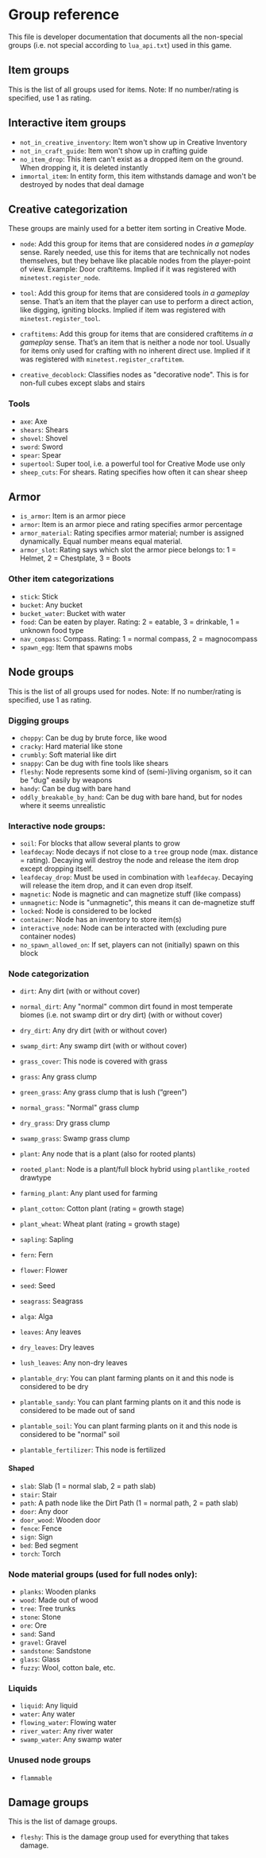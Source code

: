 # Group reference

This file is developer documentation that documents all the non-special groups (i.e. not special according to
`lua_api.txt`) used in this game.

## Item groups

This is the list of all groups used for items. Note: If no number/rating is specified, use 1 as rating.

## Interactive item groups
* `not_in_creative_inventory`: Item won't show up in Creative Inventory
* `not_in_craft_guide`: Item won't show up in crafting guide
* `no_item_drop`: This item can't exist as a dropped item on the ground. When dropping it, it is deleted instantly
* `immortal_item`: In entity form, this item withstands damage and won't be destroyed by nodes that deal damage

## Creative categorization
These groups are mainly used for a better item sorting in Creative Mode.

* `node`: Add this group for items that are considered nodes *in a gameplay* sense.
          Rarely needed, use this for items that are technically not nodes themselves, but they behave like
          placable nodes from the player-point of view. Example: Door craftitems.
          Implied if it was registered with `minetest.register_node`.
* `tool`: Add this group for items that are considered tools *in a gameplay* sense.
          That’s an item that the player can use to perform a direct action, like digging, igniting blocks.
          Implied if item was registered with `minetest.register_tool`.
* `craftitems`: Add this group for items that are considered craftitems *in a gameplay* sense.
          That’s an item that is neither a node nor tool. Usually for items only used for crafting with
          no inherent direct use.
          Implied if it was registered with `minetest.register_craftitem`.

* `creative_decoblock`: Classifies nodes as "decorative node". This is for non-full cubes except slabs and stairs

### Tools
* `axe`: Axe
* `shears`: Shears
* `shovel`: Shovel
* `sword`: Sword
* `spear`: Spear
* `supertool`: Super tool, i.e. a powerful tool for Creative Mode use only
* `sheep_cuts`: For shears. Rating specifies how often it can shear sheep

## Armor
* `is_armor`: Item is an armor piece
* `armor`: Item is an armor piece and rating specifies armor percentage
* `armor_material`: Rating specifies armor material; number is assigned dynamically. Equal number means equal material.
* `armor_slot`: Rating says which slot the armor piece belongs to: 1 = Helmet, 2 = Chestplate, 3 = Boots

### Other item categorizations
* `stick`: Stick
* `bucket`: Any bucket
* `bucket_water`: Bucket with water
* `food`: Can be eaten by player. Rating: 2 = eatable, 3 = drinkable, 1 = unknown food type
* `nav_compass`: Compass. Rating: 1 = normal compass, 2 = magnocompass
* `spawn_egg`: Item that spawns mobs



## Node groups

This is the list of all groups used for nodes. Note: If no number/rating is specified, use 1 as rating.

### Digging groups
* `choppy`: Can be dug by brute force, like wood
* `cracky`: Hard material like stone
* `crumbly`: Soft material like dirt
* `snappy`: Can be dug with fine tools like shears
* `fleshy`: Node represents some kind of (semi-)living organism, so it can be "dug" easily by weapons
* `handy`: Can be dug with bare hand
* `oddly_breakable_by_hand`: Can be dug with bare hand, but for nodes where it seems unrealistic

### Interactive node groups:
* `soil`: For blocks that allow several plants to grow
* `leafdecay`: Node decays if not close to a `tree` group node (max. distance = rating).
               Decaying will destroy the node and release the item drop except dropping itself.
* `leafdecay_drop`: Must be used in combination with `leafdecay`.
                    Decaying will release the item drop, and it can even drop itself.
* `magnetic`: Node is magnetic and can magnetize stuff (like compass)
* `unmagnetic`: Node is "unmagnetic", this means it can de-magnetize stuff
* `locked`: Node is considered to be locked
* `container`: Node has an inventory to store item(s)
* `interactive_node`: Node can be interacted with (excluding pure container nodes)
* `no_spawn_allowed_on`: If set, players can not (initially) spawn on this block

### Node categorization

* `dirt`: Any dirt (with or without cover)
* `normal_dirt`: Any "normal" common dirt found in most temperate biomes (i.e. not swamp dirt or dry dirt) (with or without cover)
* `dry_dirt`: Any dry dirt (with or without cover)
* `swamp_dirt`: Any swamp dirt (with or without cover)
* `grass_cover`: This node is covered with grass

* `grass`: Any grass clump
* `green_grass`: Any grass clump that is lush (“green”)
* `normal_grass`: "Normal" grass clump
* `dry_grass`: Dry grass clump
* `swamp_grass`: Swamp grass clump

* `plant`: Any node that is a plant (also for rooted plants)
* `rooted_plant`: Node is a plant/full block hybrid using `plantlike_rooted` drawtype
* `farming_plant`: Any plant used for farming
* `plant_cotton`: Cotton plant (rating = growth stage)
* `plant_wheat`: Wheat plant (rating = growth stage)
* `sapling`: Sapling
* `fern`: Fern
* `flower`: Flower
* `seed`: Seed
* `seagrass`: Seagrass
* `alga`: Alga

* `leaves`: Any leaves
* `dry_leaves`: Dry leaves
* `lush_leaves`: Any non-dry leaves

* `plantable_dry`: You can plant farming plants on it and this node is considered to be dry
* `plantable_sandy`: You can plant farming plants on it and this node is considered to be made out of sand
* `plantable_soil`: You can plant farming plants on it and this node is considered to be "normal" soil
* `plantable_fertilizer`: This node is fertilized

#### Shaped

* `slab`: Slab (1 = normal slab, 2 = path slab)
* `stair`: Stair
* `path`: A path node like the Dirt Path (1 = normal path, 2 = path slab)
* `door`: Any door
* `door_wood`: Wooden door
* `fence`: Fence
* `sign`: Sign
* `bed`: Bed segment
* `torch`: Torch

### Node material groups (used for full nodes only):

* `planks`: Wooden planks
* `wood`: Made out of wood
* `tree`: Tree trunks
* `stone`: Stone
* `ore`: Ore
* `sand`: Sand
* `gravel`: Gravel
* `sandstone`: Sandstone
* `glass`: Glass
* `fuzzy`: Wool, cotton bale, etc.

### Liquids
* `liquid`: Any liquid
* `water`: Any water
* `flowing_water`: Flowing water
* `river_water`: Any river water
* `swamp_water`: Any swamp water

### Unused node groups

* `flammable`



## Damage groups

This is the list of damage groups.

* `fleshy`: This is the damage group used for everything that takes damage.
